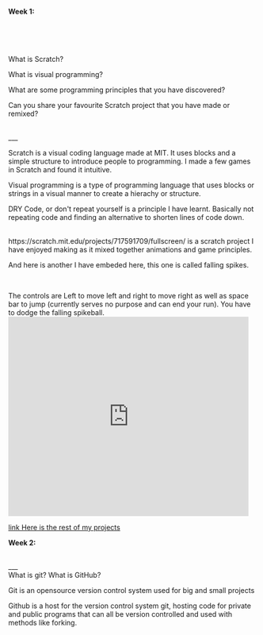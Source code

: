 <p><strong>Week 1:</strong></p>
<br>
<br>
<br>
<p>What is Scratch?</p>
<p>What is visual programming?</p>
<p>What are some programming principles that you have discovered?</p>
<p>Can you share your favourite Scratch project that you have made or remixed?</p>
<br>
___
<br>
<p>Scratch is a visual coding language made at MIT. It uses blocks and a simple structure to introduce people to programming. I made a few games in Scratch and found it intuitive.</p>
<p>Visual programming is a type of programming language that uses blocks or strings in a visual manner to create a hierachy or structure.</p>
<p>DRY Code, or don't repeat yourself is a principle I have learnt. Basically not repeating code and finding an alternative to shorten lines of code down.</p>
<br>
https://scratch.mit.edu/projects/717591709/fullscreen/ is a scratch project I have enjoyed making as it mixed together animations and game principles.
<br>
<p> And here is another I have embeded here, this one is called falling spikes.</p>
<br>
<p>The controls are Left to move left and right to move right as well as space bar to jump (currently serves no purpose and can end your run). You have to dodge the falling spikeball.
<br>
<iframe src="https://scratch.mit.edu/projects/717591709/embed" allowtransparency="true" width="485" height="402" frameborder="0" scrolling="no" allowfullscreen></iframe>
<p></p>
<a href="https://jords001.github.io/Jords001-Research-Repo/projects.html">link Here is the rest of my projects</a>
<p><strong>Week 2:</strong></p>
<br>
___
<br>
What is git?
What is GitHub?
<br>
<p>Git is an opensource version control system used for big and small projects</p>
<p>Github is a host for the version control system git, hosting code for private and public programs that can all be version controlled and used with methods like forking.</p>
